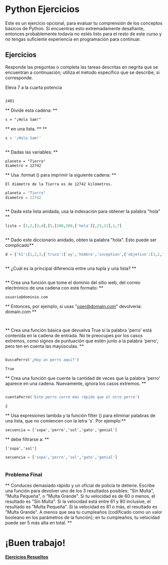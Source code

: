 # Python Ejercicios

Este es un ejercicio opcional, para evaluar tu comprensión de los conceptos básicos de Python. Si encuentras esto extremadamente desafiante, entonces probablemente todavía no estés listo para el resto de este curso y no tengas suficiente experiencia en programación para continuar.

## Ejercicios

Responde las preguntas o completa las tareas descritas en negrita que se encuentran a continuación; utiliza el método específico que se describe, si corresponde.

Eleva 7 a la cuarta potencia


```python

```




    2401



** Divide esta cadena: **

    s = "¡Hola Sam!"

** en una lista. ** **


```python
s = '¡Hola Sam!'
```


```python

```

** Dadas las variables: **

    planeta = "Tierra"
    diametro = 12742

** Usa .format () para imprimir la siguiente cadena: **

    El diámetro de la Tierra es de 12742 kilómetros.


```python
planeta = "Tierra"
diametro = 12742
```


```python

```

** Dada esta lista anidada, usa la indexación para obtener la palabra "hola" **


```python
lista = [1,2,[3,4],[5,[100,200,['hola']],23,11],1,7]
```


```python

```

** Dado este diccionario anidado, obten la palabra "hola". Esto puede ser complicado**


```python
d = {'k1':[1,2,3,{'truco':['ay','hombre','inception',{'objetivo':[1,2,3,'hola']}]}]}
```


```python

```

** ¿Cuál es la principal diferencia entre una tupla y una lista? **


```python

```

** Crea una función que tome el dominio del sitio web, del correo electrónico de una cadena con este formato: **

    usuario@dominio.com

** Entonces, por ejemplo, si usas "user@domain.com" devolvería: domain.com **


```python

```


```python

```

** Crea una función básica que devuelva True si la palabra 'perro' está contenida en la cadena de entrada. No te preocupes por los casos extremos, como signos de puntuación que estén junto a la palabra 'perro', pero ten en cuenta las mayúsculas. **


```python

```


```python
buscaPerro('¿Hay un perro aqui?')
```




    True



** Crea una función que cuente la cantidad de veces que la palabra 'perro' aparece en una cadena. Nuevamente, ignora los casos extremos. **


```python

```


```python
cuentaPerro('Este perro corre más rápido que el otro perro')
```




    2



** Usa expresiones lambda y la función filter () para eliminar palabras de una lista, que no comiencen con la letra 's'. Por ejemplo:**

    secuencia = ['sopa','perro','sol','gato','genial']

** debe filtrarse a: **

    ['sopa','sol']


```python
secuencia = ['sopa','perro','sol','gato','genial']
```


```python

```

### Problema Final

** Conduces demasiado rápido y un oficial de policía te detiene. Escribe una función
  para devolver uno de los 3 resultados posibles: "Sin Multa", "Multa Pequeña", o "Multa Grande".
  Si tu velocidad es de 60 o menos, el resultado es "Sin Multa". Si la velocidad está entre 61
  y 80 inclusive, el resultado es "Multa Pequeña". Si la velocidad es 81 o más, el resultado es "Multa Grande". A menos que sea tu cumpleaños (codificado como un valor booleano en los parámetros de la función); en tu cumpleaños, tu velocidad puede ser 5 más alta en total. **

# ¡Buen trabajo!


 [**Ejercicios Resueltos**](Python%20Ejercicios%20-%20Solutions.md)    
